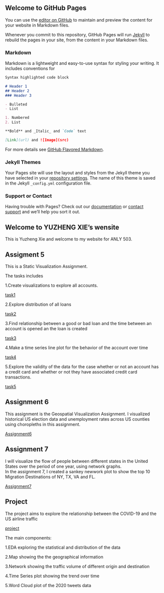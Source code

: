 ## Welcome to GitHub Pages

You can use the [editor on GitHub](https://github.com/Jenova73/503-porfolio/edit/gh-pages/index.md) to maintain and preview the content for your website in Markdown files.

Whenever you commit to this repository, GitHub Pages will run [Jekyll](https://jekyllrb.com/) to rebuild the pages in your site, from the content in your Markdown files.

### Markdown

Markdown is a lightweight and easy-to-use syntax for styling your writing. It includes conventions for

```markdown
Syntax highlighted code block

# Header 1
## Header 2
### Header 3

- Bulleted
- List

1. Numbered
2. List

**Bold** and _Italic_ and `Code` text

[Link](url) and ![Image](src)
```

For more details see [GitHub Flavored Markdown](https://guides.github.com/features/mastering-markdown/).

### Jekyll Themes

Your Pages site will use the layout and styles from the Jekyll theme you have selected in your [repository settings](https://github.com/Jenova73/503-porfolio/settings). The name of this theme is saved in the Jekyll `_config.yml` configuration file.

### Support or Contact

Having trouble with Pages? Check out our [documentation](https://docs.github.com/categories/github-pages-basics/) or [contact support](https://github.com/contact) and we’ll help you sort it out.

## Welcome to YUZHENG XIE’s wensite

This is Yuzheng Xie and welcome to my website for ANLY 503.


## Assigment 5

This is a Static Visualization Assignment.

The tasks includes

1.Create visualizations to explore all accounts.

[task1](A5task1xyz.html)

2.Explore distribution of all loans

[task2](A5task2xyz.html)

3.Find relationship between a good or bad loan and the time between an account is opened an the loan is created

[task3](A5task3xyz.html)

4.Make a time series line plot for the behavior of the account over time

[task4](A5task4xyz.html)

5.Explore the validity of the data for the case whether or not an account has a credit card and whether or not they have associated credit card transactions.

[task5](pic/A5-5.png)


## Assignment 6 
This assignment is the Geospatial Visualization Assignment.
I visualized historical US election data and unemployment rates across US counties using choropleths in this assignment.

[Assignment6](geospatial.html)

## Assignment 7
I will visualize the flow of people between different states in the United States over the period of one year, using network graphs.<br>
In the assignment 7, I created a sankey newwork plot to show the top 10 Migration Destinations of NY, TX, VA and FL.<br>

[Assignment7](A7networks.html)

## Project
The project aims to explore the relationship between the COVID-19 and the US airline traffic

[project](projectxyz.html)

The main components:

1.EDA exploring the statistical and distribution of the data

2.Map showing the the geographical information

3.Network showing the traffic volume of different origin and destination

4.Time Series plot showing the trend over time

5.Word Cloud plot of the 2020 tweets data
